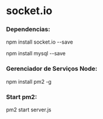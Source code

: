 

# socket.io

### Dependencias:

 npm install socket.io --save

 npm install mysql --save

### Gerenciador de Serviços Node:

 npm install pm2 -g

### Start pm2:

 pm2 start server.js



